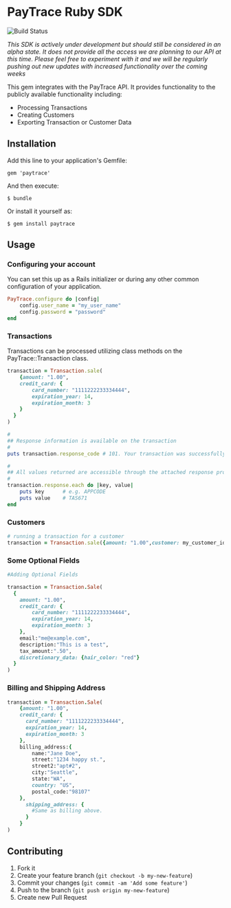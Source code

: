# PayTrace Ruby SDK

![Build Status](https://www.codeship.io/projects/611ffe60-f3ee-0130-0299-1a84c3740ef1/status)

*This SDK is actively under development but should still be considered in an alpha
state. It does not provide all the access we are planning to our API at this time.
Please feel free to experiment with it and we will be regularly pushing out new
updates with increased functionality over the coming weeks*

This gem integrates with the PayTrace API. It provides functionality to the
publicly available functionality including:

 * Processing Transactions
 * Creating Customers
 * Exporting Transaction or Customer Data


## Installation

Add this line to your application's Gemfile:

    gem 'paytrace'

And then execute:

    $ bundle

Or install it yourself as:

    $ gem install paytrace

## Usage

### Configuring your account

You can set this up as a Rails initializer or during any other common configuration
of your application.

```ruby
PayTrace.configure do |config|
    config.user_name = "my_user_name"
    config.password = "password"
end
```

### Transactions

Transactions can be processed utilizing class methods on the PayTrace::Transaction
class.

```ruby
transaction = Transaction.sale(
    {amount: "1.00",
    credit_card: {
        card_number: "1111222233334444",
        expiration_year: 14,
        expiration_month: 3
    }
  }
)

#
## Response information is available on the transaction
#
puts transaction.response_code # 101. Your transaction was successfully approved.

#
## All values returned are accessible through the attached response property
#
transaction.response.each do |key, value|
    puts key      # e.g. APPCODE
    puts value    # TAS671
end
```

### Customers

```ruby
# running a transaction for a customer
transaction = Transaction.sale({amount: "1.00",customer: my_customer_id})

```
### Some Optional Fields
```ruby
#Adding Optional Fields

transaction = Transaction.Sale(
  {
    amount: "1.00",
    credit_card: {
        card_number: "1111222233334444",
        expiration_year: 14,
        expiration_month: 3
    },
    email:"me@example.com",
    description:"This is a test",
    tax_amount:".50",
    discretionary_data: {hair_color: "red"}
  }
)

```

### Billing and Shipping Address
```ruby
transaction = Transaction.Sale(
    {amount: "1.00",
    credit_card: {
      card_number: "1111222233334444",
      expiration_year: 14,
      expiration_month: 3
    },  
    billing_address:{
        name:"Jane Doe",
        street:"1234 happy st.",
        street2:"apt#2",
        city:"Seattle",
        state:"WA",
        country: "US",
        postal_code:"98107"
    },
      shipping_address: {
        #Same as billing above.
      }
    }
)

```



## Contributing

1. Fork it
2. Create your feature branch (`git checkout -b my-new-feature`)
3. Commit your changes (`git commit -am 'Add some feature'`)
4. Push to the branch (`git push origin my-new-feature`)
5. Create new Pull Request
